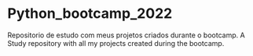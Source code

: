 # Python_bootcamp_2022
Repositorio de estudo com meus projetos criados durante o bootcamp.
A Study repository with all my projects created during the bootcamp.
